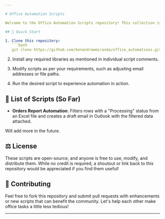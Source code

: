 ```yaml
---

# Office Automation Scripts

Welcome to the Office Automation Scripts repository! This collection is all about Python scripts designed to simplify and automate those repetitive office tasks that eat up your precious time. From handling Excel files to managing emails, these scripts aim to bring efficiency to your workflow.

## 🚀 Quick Start

1. Clone this repository:
   ```bash
   git clone https://github.com/kenandrewmiranda/office_automations.git
   ```
   
2. Install any required libraries as mentioned in individual script comments.

3. Modify scripts as per your requirements, such as adjusting email addresses or file paths.

4. Run the desired script to experience automation in action.

## 📜 List of Scripts (So Far)

- **Orders Report Automation**: Filters rows with a "Processing" status from an Excel file and creates a draft email in Outlook with the filtered data attached.

Will add more in the future.

## ⚖️ License

These scripts are open-source, and anyone is free to use, modify, and distribute them. While no credit is required, a shoutout or link back to this repository would be appreciated if you find them useful!

## 🤝 Contributing

Feel free to fork this repository and submit pull requests with enhancements or new scripts that can benefit the community. Let's help each other make office tasks a little less tedious!

---
```

